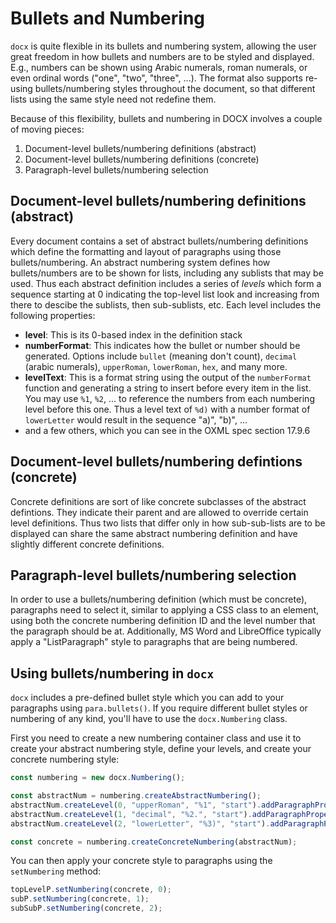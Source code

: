 # Bullets and Numbering

`docx` is quite flexible in its bullets and numbering system, allowing
the user great freedom in how bullets and numbers are to be styled and
displayed. E.g., numbers can be shown using Arabic numerals, roman
numerals, or even ordinal words ("one", "two", "three", ...). The
format also supports re-using bullets/numbering styles throughout the
document, so that different lists using the same style need not
redefine them.

Because of this flexibility, bullets and numbering in DOCX involves a
couple of moving pieces:

1.  Document-level bullets/numbering definitions (abstract)
2.  Document-level bullets/numbering definitions (concrete)
3.  Paragraph-level bullets/numbering selection

## Document-level bullets/numbering definitions (abstract)

Every document contains a set of abstract bullets/numbering
definitions which define the formatting and layout of paragraphs using
those bullets/numbering. An abstract numbering system defines how
bullets/numbers are to be shown for lists, including any sublists that
may be used. Thus each abstract definition includes a series of
_levels_ which form a sequence starting at 0 indicating the top-level
list look and increasing from there to descibe the sublists, then
sub-sublists, etc. Each level includes the following properties:

*   **level**: This is its 0-based index in the definition stack
*   **numberFormat**: This indicates how the bullet or number should be
    generated. Options include `bullet` (meaning don't count), `decimal`
    (arabic numerals), `upperRoman`, `lowerRoman`, `hex`, and many
    more.
*   **levelText**: This is a format string using the output of the
    `numberFormat` function and generating a string to insert before
    every item in the list. You may use `%1`, `%2`, ... to reference the
    numbers from each numbering level before this one. Thus a level
    text of `%d)` with a number format of `lowerLetter` would result in
    the sequence "a)", "b)", ...
*   and a few others, which you can see in the OXML spec section 17.9.6

## Document-level bullets/numbering defintions (concrete)

Concrete definitions are sort of like concrete subclasses of the
abstract defintions. They indicate their parent and are allowed to
override certain level definitions. Thus two lists that differ only in
how sub-sub-lists are to be displayed can share the same abstract
numbering definition and have slightly different concrete definitions.

## Paragraph-level bullets/numbering selection

In order to use a bullets/numbering definition (which must be
concrete), paragraphs need to select it, similar to applying a CSS
class to an element, using both the concrete numbering definition ID
and the level number that the paragraph should be at. Additionally, MS
Word and LibreOffice typically apply a "ListParagraph" style to
paragraphs that are being numbered.

## Using bullets/numbering in `docx`

`docx` includes a pre-defined bullet style which you can add to your
paragraphs using `para.bullets()`. If you require different bullet
styles or numbering of any kind, you'll have to use the
`docx.Numbering` class.

First you need to create a new numbering container class and use it to
create your abstract numbering style, define your levels, and create
your concrete numbering style:

```ts
const numbering = new docx.Numbering();

const abstractNum = numbering.createAbstractNumbering();
abstractNum.createLevel(0, "upperRoman", "%1", "start").addParagraphProperty(new Indent(720, 260));
abstractNum.createLevel(1, "decimal", "%2.", "start").addParagraphProperty(new Indent(1440, 980));
abstractNum.createLevel(2, "lowerLetter", "%3)", "start").addParagraphProperty(new Indent(2160, 1700));

const concrete = numbering.createConcreteNumbering(abstractNum);
```

You can then apply your concrete style to paragraphs using the
`setNumbering` method:

```ts
topLevelP.setNumbering(concrete, 0);
subP.setNumbering(concrete, 1);
subSubP.setNumbering(concrete, 2);
```
